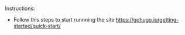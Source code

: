 Instructions:
- Follow this steps to start runnning the site https://gohugo.io/getting-started/quick-start/ 
